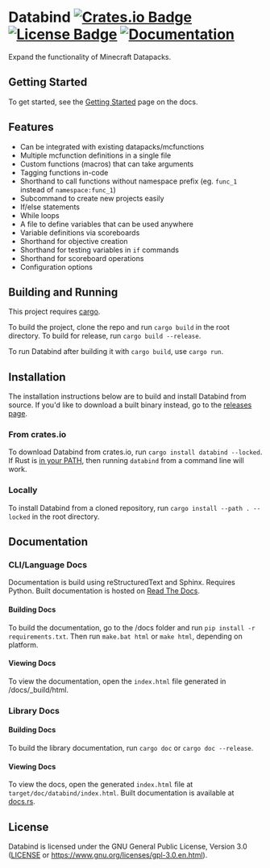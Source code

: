 # Databind [![Crates.io Badge]](https://crates.io/crates/databind) [![License Badge]](#license) [![Documentation]](https://databind.readthedocs.io/en/stable/)

Expand the functionality of Minecraft Datapacks.

## Getting Started

To get started, see the [Getting Started](https://databind.readthedocs.io/en/stable/getting_started.html)
page on the docs.

## Features

- Can be integrated with existing datapacks/mcfunctions
- Multiple mcfunction definitions in a single file
- Custom functions (macros) that can take arguments
- Tagging functions in-code
- Shorthand to call functions without namespace prefix (eg. `func_1` instead of `namespace:func_1`)
- Subcommand to create new projects easily
- If/else statements
- While loops
- A file to define variables that can be used anywhere
- Variable definitions via scoreboards
- Shorthand for objective creation
- Shorthand for testing variables in `if` commands
- Shorthand for scoreboard operations
- Configuration options

## Building and Running

This project requires [cargo](https://www.rust-lang.org/learn/get-started).

To build the project, clone the repo and run `cargo build` in the root directory.
To build for release, run `cargo build --release`.

To run Databind after building it with `cargo build`, use `cargo run`.

## Installation

The installation instructions below are to build and install Databind from source.
If you'd like to download a built binary instead, go to the
[releases page](https://github.com/MysteryBlokHed/databind/releases).

### From crates.io

To download Databind from crates.io, run `cargo install databind --locked`. If Rust is
[in your PATH](https://www.rust-lang.org/tools/install#installation-notes),
then running `databind` from a command line will work.

### Locally

To install Databind from a cloned repository, run `cargo install --path . --locked` in the root directory.

## Documentation

### CLI/Language Docs

Documentation is build using reStructuredText and Sphinx. Requires Python.
Built documentation is hosted on [Read The Docs](https://databind.readthedocs.io/en/stable/).

#### Building Docs

To build the documentation, go to the /docs folder and run `pip install -r requirements.txt`.
Then run `make.bat html` or `make html`, depending on platform.

#### Viewing Docs

To view the documentation, open the `index.html` file generated in /docs/\_build/html.

### Library Docs

#### Building Docs

To build the library documentation, run `cargo doc` or `cargo doc --release`.

#### Viewing Docs

To view the docs, open the generated `index.html` file at `target/doc/databind/index.html`.
Built documentation is available at [docs.rs](docs.rs/databind/).

## License

Databind is licensed under the GNU General Public License, Version 3.0
([LICENSE](LICENSE) or <https://www.gnu.org/licenses/gpl-3.0.en.html>).

[crates.io badge]: https://img.shields.io/crates/v/databind
[license badge]: https://img.shields.io/github/license/MysteryBlokHed/databind
[documentation]: https://readthedocs.org/projects/databind/badge/?version=latest
